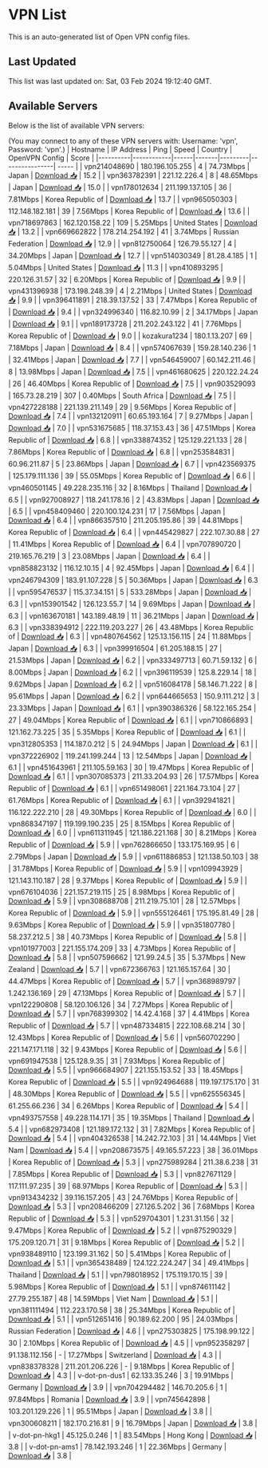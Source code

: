 # VPN List

This is an auto-generated list of Open VPN config files.

## Last Updated

This list was last updated on: Sat, 03 Feb 2024 19:12:40 GMT.

## Available Servers

Below is the list of available VPN servers:

(You may connect to any of these VPN servers with: Username: 'vpn', Password: 'vpn'.)
| Hostname | IP Address | Ping | Speed | Country | OpenVPN Config | Score |
|----------|------------|------|-------|---------|----------------| ----- |
| vpn214048690 | 180.196.105.255 | 4 | 74.73Mbps | Japan | [Download 📥](./configs/server_0_JP.ovpn) | 15.2 |
| vpn363782391 | 221.12.226.4 | 8 | 48.65Mbps | Japan | [Download 📥](./configs/server_1_JP.ovpn) | 15.0 |
| vpn178012634 | 211.199.137.105 | 36 | 7.81Mbps | Korea Republic of | [Download 📥](./configs/server_2_KR.ovpn) | 13.7 |
| vpn965050303 | 112.148.182.181 | 39 | 7.56Mbps | Korea Republic of | [Download 📥](./configs/server_3_KR.ovpn) | 13.6 |
| vpn718697863 | 162.120.158.22 | 109 | 5.25Mbps | United States | [Download 📥](./configs/server_4_US.ovpn) | 13.2 |
| vpn669662822 | 178.214.254.192 | 41 | 3.74Mbps | Russian Federation | [Download 📥](./configs/server_5_RU.ovpn) | 12.9 |
| vpn812750064 | 126.79.55.127 | 4 | 34.20Mbps | Japan | [Download 📥](./configs/server_6_JP.ovpn) | 12.7 |
| vpn514030349 | 81.28.4.185 | 1 | 5.04Mbps | United States | [Download 📥](./configs/server_7_US.ovpn) | 11.3 |
| vpn410893295 | 220.126.31.57 | 32 | 6.20Mbps | Korea Republic of | [Download 📥](./configs/server_8_KR.ovpn) | 9.9 |
| vpn431396938 | 173.198.248.39 | 4 | 2.21Mbps | United States | [Download 📥](./configs/server_9_US.ovpn) | 9.9 |
| vpn396411891 | 218.39.137.52 | 33 | 7.47Mbps | Korea Republic of | [Download 📥](./configs/server_10_KR.ovpn) | 9.4 |
| vpn324996340 | 116.82.10.99 | 2 | 34.17Mbps | Japan | [Download 📥](./configs/server_11_JP.ovpn) | 9.1 |
| vpn189173728 | 211.202.243.122 | 41 | 7.76Mbps | Korea Republic of | [Download 📥](./configs/server_12_KR.ovpn) | 9.0 |
| kozakura1234 | 180.1.13.207 | 69 | 7.18Mbps | Japan | [Download 📥](./configs/server_13_JP.ovpn) | 8.4 |
| vpn574067639 | 159.28.140.236 | 1 | 32.41Mbps | Japan | [Download 📥](./configs/server_14_JP.ovpn) | 7.7 |
| vpn546459007 | 60.142.211.46 | 8 | 13.98Mbps | Japan | [Download 📥](./configs/server_15_JP.ovpn) | 7.5 |
| vpn461680625 | 220.122.24.24 | 26 | 46.40Mbps | Korea Republic of | [Download 📥](./configs/server_16_KR.ovpn) | 7.5 |
| vpn903529093 | 165.73.28.219 | 307 | 0.40Mbps | South Africa | [Download 📥](./configs/server_17_ZA.ovpn) | 7.5 |
| vpn427228188 | 221.139.211.149 | 29 | 9.56Mbps | Korea Republic of | [Download 📥](./configs/server_18_KR.ovpn) | 7.4 |
| vpn132120911 | 60.65.193.164 | 7 | 9.27Mbps | Japan | [Download 📥](./configs/server_19_JP.ovpn) | 7.0 |
| vpn531675685 | 118.37.153.43 | 36 | 47.51Mbps | Korea Republic of | [Download 📥](./configs/server_20_KR.ovpn) | 6.8 |
| vpn338874352 | 125.129.221.133 | 28 | 7.86Mbps | Korea Republic of | [Download 📥](./configs/server_21_KR.ovpn) | 6.8 |
| vpn253584831 | 60.96.211.87 | 5 | 23.86Mbps | Japan | [Download 📥](./configs/server_22_JP.ovpn) | 6.7 |
| vpn423569375 | 125.179.111.136 | 39 | 55.05Mbps | Korea Republic of | [Download 📥](./configs/server_23_KR.ovpn) | 6.6 |
| vpn460501145 | 49.228.235.116 | 32 | 8.16Mbps | Thailand | [Download 📥](./configs/server_24_TH.ovpn) | 6.5 |
| vpn927008927 | 118.241.178.16 | 2 | 43.83Mbps | Japan | [Download 📥](./configs/server_25_JP.ovpn) | 6.5 |
| vpn458409460 | 220.100.124.231 | 17 | 7.56Mbps | Japan | [Download 📥](./configs/server_26_JP.ovpn) | 6.4 |
| vpn866357510 | 211.205.195.86 | 39 | 44.81Mbps | Korea Republic of | [Download 📥](./configs/server_27_KR.ovpn) | 6.4 |
| vpn445429827 | 222.107.30.88 | 27 | 11.41Mbps | Korea Republic of | [Download 📥](./configs/server_28_KR.ovpn) | 6.4 |
| vpn707890720 | 219.165.76.219 | 3 | 23.08Mbps | Japan | [Download 📥](./configs/server_29_JP.ovpn) | 6.4 |
| vpn858823132 | 116.12.10.15 | 4 | 92.45Mbps | Japan | [Download 📥](./configs/server_30_JP.ovpn) | 6.4 |
| vpn246794309 | 183.91.107.228 | 5 | 50.36Mbps | Japan | [Download 📥](./configs/server_31_JP.ovpn) | 6.3 |
| vpn595476537 | 115.37.34.151 | 5 | 533.28Mbps | Japan | [Download 📥](./configs/server_32_JP.ovpn) | 6.3 |
| vpn153901542 | 126.123.55.7 | 14 | 9.69Mbps | Japan | [Download 📥](./configs/server_33_JP.ovpn) | 6.3 |
| vpn163670181 | 143.189.48.19 | 11 | 36.21Mbps | Japan | [Download 📥](./configs/server_34_JP.ovpn) | 6.3 |
| vpn338394912 | 222.119.203.227 | 26 | 43.48Mbps | Korea Republic of | [Download 📥](./configs/server_35_KR.ovpn) | 6.3 |
| vpn480764562 | 125.13.156.115 | 24 | 11.88Mbps | Japan | [Download 📥](./configs/server_36_JP.ovpn) | 6.3 |
| vpn399916504 | 61.205.188.15 | 27 | 21.53Mbps | Japan | [Download 📥](./configs/server_37_JP.ovpn) | 6.2 |
| vpn333497713 | 60.71.59.132 | 6 | 8.00Mbps | Japan | [Download 📥](./configs/server_38_JP.ovpn) | 6.2 |
| vpn396119539 | 125.8.229.14 | 18 | 9.62Mbps | Japan | [Download 📥](./configs/server_39_JP.ovpn) | 6.2 |
| vpn516084178 | 58.146.71.222 | 8 | 95.61Mbps | Japan | [Download 📥](./configs/server_40_JP.ovpn) | 6.2 |
| vpn644665653 | 150.9.111.212 | 3 | 23.33Mbps | Japan | [Download 📥](./configs/server_41_JP.ovpn) | 6.1 |
| vpn390386326 | 58.122.165.254 | 27 | 49.04Mbps | Korea Republic of | [Download 📥](./configs/server_42_KR.ovpn) | 6.1 |
| vpn710866893 | 121.162.73.225 | 35 | 5.35Mbps | Korea Republic of | [Download 📥](./configs/server_43_KR.ovpn) | 6.1 |
| vpn312805353 | 114.187.0.212 | 5 | 24.94Mbps | Japan | [Download 📥](./configs/server_44_JP.ovpn) | 6.1 |
| vpn372226902 | 119.241.199.244 | 13 | 12.54Mbps | Japan | [Download 📥](./configs/server_45_JP.ovpn) | 6.1 |
| vpn451643961 | 211.105.59.163 | 30 | 19.47Mbps | Korea Republic of | [Download 📥](./configs/server_46_KR.ovpn) | 6.1 |
| vpn307085373 | 211.33.204.93 | 26 | 17.57Mbps | Korea Republic of | [Download 📥](./configs/server_47_KR.ovpn) | 6.1 |
| vpn651498061 | 221.164.73.104 | 27 | 61.76Mbps | Korea Republic of | [Download 📥](./configs/server_48_KR.ovpn) | 6.1 |
| vpn392941821 | 116.122.222.210 | 28 | 49.30Mbps | Korea Republic of | [Download 📥](./configs/server_49_KR.ovpn) | 6.0 |
| vpn868347197 | 119.199.190.235 | 25 | 8.15Mbps | Korea Republic of | [Download 📥](./configs/server_50_KR.ovpn) | 6.0 |
| vpn611311945 | 121.186.221.168 | 30 | 8.21Mbps | Korea Republic of | [Download 📥](./configs/server_51_KR.ovpn) | 5.9 |
| vpn762866650 | 133.175.169.95 | 6 | 2.79Mbps | Japan | [Download 📥](./configs/server_52_JP.ovpn) | 5.9 |
| vpn611886853 | 121.138.50.103 | 38 | 31.78Mbps | Korea Republic of | [Download 📥](./configs/server_53_KR.ovpn) | 5.9 |
| vpn109943929 | 121.143.110.187 | 28 | 9.37Mbps | Korea Republic of | [Download 📥](./configs/server_54_KR.ovpn) | 5.9 |
| vpn676104036 | 221.157.219.115 | 25 | 8.98Mbps | Korea Republic of | [Download 📥](./configs/server_55_KR.ovpn) | 5.9 |
| vpn308688708 | 211.219.75.101 | 28 | 12.57Mbps | Korea Republic of | [Download 📥](./configs/server_56_KR.ovpn) | 5.9 |
| vpn555126461 | 175.195.81.49 | 28 | 9.63Mbps | Korea Republic of | [Download 📥](./configs/server_57_KR.ovpn) | 5.9 |
| vpn351807780 | 58.237.212.5 | 38 | 40.73Mbps | Korea Republic of | [Download 📥](./configs/server_58_KR.ovpn) | 5.8 |
| vpn101977003 | 221.155.174.209 | 33 | 4.73Mbps | Korea Republic of | [Download 📥](./configs/server_59_KR.ovpn) | 5.8 |
| vpn507596662 | 121.99.24.5 | 35 | 5.37Mbps | New Zealand | [Download 📥](./configs/server_60_NZ.ovpn) | 5.7 |
| vpn672366763 | 121.165.157.64 | 30 | 44.47Mbps | Korea Republic of | [Download 📥](./configs/server_61_KR.ovpn) | 5.7 |
| vpn368989797 | 1.242.136.169 | 29 | 47.13Mbps | Korea Republic of | [Download 📥](./configs/server_62_KR.ovpn) | 5.7 |
| vpn122290808 | 58.120.106.126 | 34 | 7.27Mbps | Korea Republic of | [Download 📥](./configs/server_63_KR.ovpn) | 5.7 |
| vpn768399302 | 14.42.4.168 | 37 | 4.41Mbps | Korea Republic of | [Download 📥](./configs/server_64_KR.ovpn) | 5.7 |
| vpn487334815 | 222.108.68.214 | 30 | 12.43Mbps | Korea Republic of | [Download 📥](./configs/server_65_KR.ovpn) | 5.6 |
| vpn560702290 | 221.147.171.118 | 32 | 9.43Mbps | Korea Republic of | [Download 📥](./configs/server_66_KR.ovpn) | 5.6 |
| vpn691947538 | 125.128.9.35 | 31 | 7.93Mbps | Korea Republic of | [Download 📥](./configs/server_67_KR.ovpn) | 5.5 |
| vpn966684907 | 221.155.153.52 | 33 | 18.45Mbps | Korea Republic of | [Download 📥](./configs/server_68_KR.ovpn) | 5.5 |
| vpn924964688 | 119.197.175.170 | 31 | 48.30Mbps | Korea Republic of | [Download 📥](./configs/server_69_KR.ovpn) | 5.5 |
| vpn625556345 | 61.255.66.236 | 34 | 6.26Mbps | Korea Republic of | [Download 📥](./configs/server_70_KR.ovpn) | 5.4 |
| vpn493757558 | 49.228.114.171 | 35 | 19.35Mbps | Thailand | [Download 📥](./configs/server_71_TH.ovpn) | 5.4 |
| vpn682973408 | 121.189.172.132 | 31 | 7.82Mbps | Korea Republic of | [Download 📥](./configs/server_72_KR.ovpn) | 5.4 |
| vpn404326538 | 14.242.72.103 | 31 | 14.44Mbps | Viet Nam | [Download 📥](./configs/server_73_VN.ovpn) | 5.4 |
| vpn208673575 | 49.165.57.223 | 38 | 36.01Mbps | Korea Republic of | [Download 📥](./configs/server_74_KR.ovpn) | 5.3 |
| vpn275989284 | 211.38.6.238 | 31 | 7.85Mbps | Korea Republic of | [Download 📥](./configs/server_75_KR.ovpn) | 5.3 |
| vpn827671129 | 117.111.97.235 | 39 | 68.97Mbps | Korea Republic of | [Download 📥](./configs/server_76_KR.ovpn) | 5.3 |
| vpn913434232 | 39.116.157.205 | 43 | 24.76Mbps | Korea Republic of | [Download 📥](./configs/server_77_KR.ovpn) | 5.3 |
| vpn208466209 | 27.126.5.202 | 36 | 7.68Mbps | Korea Republic of | [Download 📥](./configs/server_78_KR.ovpn) | 5.3 |
| vpn529704301 | 1.231.31.156 | 32 | 9.47Mbps | Korea Republic of | [Download 📥](./configs/server_79_KR.ovpn) | 5.2 |
| vpn875290329 | 175.209.120.71 | 31 | 9.18Mbps | Korea Republic of | [Download 📥](./configs/server_80_KR.ovpn) | 5.2 |
| vpn938489110 | 123.199.31.162 | 50 | 5.41Mbps | Korea Republic of | [Download 📥](./configs/server_81_KR.ovpn) | 5.1 |
| vpn365438489 | 124.122.224.247 | 34 | 49.41Mbps | Thailand | [Download 📥](./configs/server_82_TH.ovpn) | 5.1 |
| vpn798018952 | 175.119.170.15 | 39 | 5.98Mbps | Korea Republic of | [Download 📥](./configs/server_83_KR.ovpn) | 5.1 |
| vpn874611142 | 27.79.255.187 | 48 | 14.59Mbps | Viet Nam | [Download 📥](./configs/server_84_VN.ovpn) | 5.1 |
| vpn381111494 | 112.223.170.58 | 38 | 25.34Mbps | Korea Republic of | [Download 📥](./configs/server_85_KR.ovpn) | 5.1 |
| vpn512651416 | 90.189.62.200 | 95 | 24.03Mbps | Russian Federation | [Download 📥](./configs/server_86_RU.ovpn) | 4.6 |
| vpn275303825 | 175.198.99.122 | 30 | 2.10Mbps | Korea Republic of | [Download 📥](./configs/server_87_KR.ovpn) | 4.5 |
| vpn952358297 | 91.138.112.156 | - | 17.27Mbps | Switzerland | [Download 📥](./configs/server_88_CH.ovpn) | 4.3 |
| vpn838378328 | 211.201.206.226 | - | 9.18Mbps | Korea Republic of | [Download 📥](./configs/server_89_KR.ovpn) | 4.3 |
| v-dot-pn-dus1 | 62.133.35.246 | 3 | 19.91Mbps | Germany | [Download 📥](./configs/server_90_DE.ovpn) | 3.9 |
| vpn704294482 | 146.70.205.6 | 1 | 97.84Mbps | Romania | [Download 📥](./configs/server_91_RO.ovpn) | 3.9 |
| vpn745642898 | 103.201.129.226 | 1 | 95.51Mbps | Japan | [Download 📥](./configs/server_92_JP.ovpn) | 3.8 |
| vpn300608211 | 182.170.216.81 | 9 | 16.79Mbps | Japan | [Download 📥](./configs/server_93_JP.ovpn) | 3.8 |
| v-dot-pn-hkg1 | 45.125.0.246 | 1 | 83.54Mbps | Hong Kong | [Download 📥](./configs/server_94_HK.ovpn) | 3.8 |
| v-dot-pn-ams1 | 78.142.193.246 | 1 | 22.36Mbps | Germany | [Download 📥](./configs/server_95_DE.ovpn) | 3.8 |
